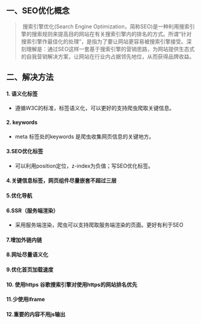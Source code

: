 

## 一、SEO优化概念

> ​		搜索引擎优化(Search Engine Optimization，简称SEO)是一种利用搜索引擎的搜索规则来提高目的网站在有关搜索引擎内的排名的方式。所谓“针对搜索引擎作最佳化的处理”，是指为了要让网站更容易被搜索引擎接受。深刻理解是：通过SEO这样一套基于搜索引擎的营销思路，为网站提供生态式的自我营销解决方案，让网站在行业内占据领先地位，从而获得品牌收益。

## 二、解决方法

#### 1. 语义化标签

- 遵循W3C的标准，标签语义化，可以更好的支持爬虫爬取关键信息。

#### 2. keywords

- meta 标签处的keywords 是爬虫收集网页信息的关键地方。

#### 3.SEO优化标签

- 可以利用position定位，z-index为负值；写SEO优化标签。

#### 4.关键信息标签，网页组件尽量嵌套不超过三层

#### 5.优化导航

#### 6.SSR（服务端渲染）

- 采用服务端渲染，爬虫可以支持爬取服务端渲染的页面。更好有利于SEO

#### 7.增加外链内链

#### 8.网址尽量语义化

#### 9.优化首页加载速度

#### 10. 使用https  谷歌搜索引擎对使用https的网站排名优先

#### 11.少使用iframe

#### 12.重要的内容不用js输出